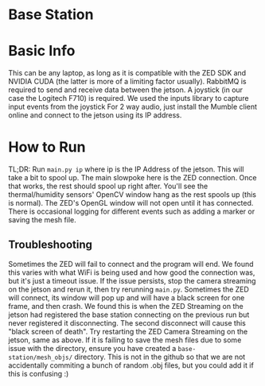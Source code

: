 # Base Station

# Basic Info
This can be any laptop, as long as it is compatible with the ZED SDK and NVIDIA CUDA (the latter is more of a limiting factor usually). RabbitMQ is required to send and receive data between the jetson. 
A joystick (in our case the Logitech F710) is required. We used the inputs library to capture input events from the joystick
For 2 way audio, just install the Mumble client online and connect to the jetson using its IP address.

# How to Run
TL;DR: Run `main.py ip` where ip is the IP Address of the jetson.
This will take a bit to spool up. The main slowpoke here is the ZED connection. Once that works, the rest should spool up right after. You'll see the thermal/humidity sensors' OpenCV window hang as the rest spools up (this is normal). The ZED's OpenGL window will not open until it has connected. There is occasional logging for different events such as adding a marker or saving the mesh file.

## Troubleshooting
Sometimes the ZED will fail to connect and the program will end. We found this varies with what WiFi is being used and how good the connection was, but it's just a timeout issue. If the issue persists, stop the camera streaming on the jetson and rerun it, then try rerunning `main.py`.
Sometimes the ZED will connect, its window will pop up and will have a black screen for one frame, and then crash. We found this is when the ZED Streaming on the jetson had registered the base station connecting on the previous run but never registered it disconnecting. The second disconnect will cause this "black screen of death". Try restarting the ZED Camera Streaming on the jetson, same as above.
If it is failing to save the mesh files due to some issue with the directory, ensure you have created a `base-station/mesh_objs/` directory. This is not in the github so that we are not accidentally commiting a bunch of random .obj files, but you could add it if this is confusing :)
